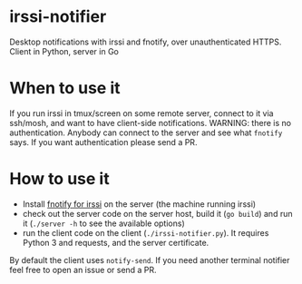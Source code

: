# irssi-notifier
Desktop notifications with irssi and fnotify, over unauthenticated HTTPS. Client in Python, server in Go

# When to use it

If you run irssi in tmux/screen on some remote server, connect to it via ssh/mosh, and want to have client-side notifications.
WARNING: there is no authentication. Anybody can connect to the server and see what `fnotify` says. If you want authentication please send a PR.

# How to use it

* Install [fnotify for irssi](https://scripts.irssi.org/scripts/fnotify.pl) on the server (the machine running irssi)
* check out the server code on the server host, build it (`go build`) and run it (`./server -h` to see the available options)
* run the client code on the client (`./irssi-notifier.py`). It requires Python 3 and requests, and the server certificate.

By default the client uses `notify-send`. If you need another terminal notifier feel free to open an issue or send a PR.
